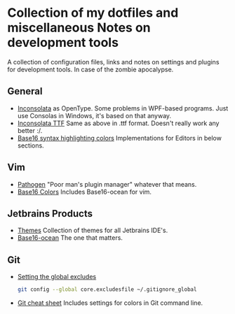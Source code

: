 Collection of my dotfiles and miscellaneous Notes on development tools
======================================================================

A collection of configuration files, links and notes on settings and plugins
for development tools. In case of the zombie apocalypse.

General
-------
* [Inconsolata](http://www.levien.com/type/myfonts/inconsolata.html) as OpenType. Some problems in WPF-based programs. Just use Consolas in Windows, it's based on that anyway.
* [Inconsolata TTF](https://code.google.com/p/googlefontdirectory/source/browse/inconsolata/Inconsolata.ttf?r=fffda675769720a297f4d239e7065f751bbe655f) Same as above in .ttf format. Doesn't really work any better :/.
* [Base16 syntax highlighting colors](https://chriskempson.github.io/base16/) Implementations for Editors in below sections.

Vim
---

* [Pathogen](https://github.com/tpope/vim-pathogen) "Poor man's plugin manager" whatever that means.
* [Base16 Colors](https://github.com/chriskempson/base16-vim/) Includes Base16-ocean for vim.


Jetbrains Products
------------------

* [Themes](http://ideacolorthemes.org/) Collection of themes for all Jetbrains IDE's.
* [Base16-ocean](http://ideacolorthemes.org/themes/96/) The one that matters.


Git
---

* [Setting the global excludes](https://help.github.com/articles/ignoring-files)
  ```bash
  git config --global core.excludesfile ~/.gitignore_global
  ```
* [Git cheat sheet](http://cheat.errtheblog.com/s/git) Includes settings for colors in Git command line.



